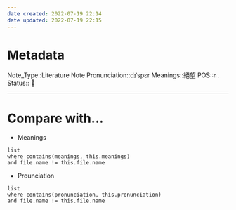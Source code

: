 ```yaml
---
date created: 2022-07-19 22:14
date updated: 2022-07-19 22:15
---
```


# Metadata

Note_Type::Literature Note
Pronunciation::dɪˈspɛr
Meanings::絕望
POS::`n.`
Status:: 👶

---

# Compare with...

- Meanings

```dataview
list
where contains(meanings, this.meanings)
and file.name != this.file.name
```

- Prounciation

```dataview
list
where contains(pronunciation, this.pronunciation)
and file.name != this.file.name
```

